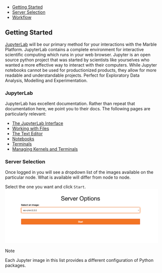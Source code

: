 
- [Getting Started](#getting-started)
- [Server Selection](#server-selection)
- [Workflow]()

## <a id="getting-started"></a>Getting Started
[JupyterLab](https://jupyterlab.readthedocs.io) will be our primary method for your 
interactions with the Marble Platform. JupyterLab contains a complete environment for
interactive scientific computing which runs in your web browser. Jupyter is an
open source python project that was started by scientists like yourselves who
wanted a more effective way to interact with their computers. While Jupyter notebooks cannot 
be used for productionized products, they allow for more readable and understandable projects.
Perfect for Exploratory Data Analysis, Modelling and Experimentation.

### <a id="jupyterlab"></a>JupyterLab
 JupyterLab has excellent documentation. Rather than repeat that documentation
here, we point you to their docs. The following pages are particularly relevant:

- [The JupyterLab Interface](https://jupyterlab.readthedocs.io/en/stable/user/interface.html)
- [Working with Files](https://jupyterlab.readthedocs.io/en/stable/user/files.html)
- [The Text Editor](https://jupyterlab.readthedocs.io/en/stable/user/file_editor.html)
- [Notebooks](https://jupyterlab.readthedocs.io/en/stable/user/notebook.html)
- [Terminals](https://jupyterlab.readthedocs.io/en/stable/user/terminal.html)
- [Managing Kernels and Terminals](https://jupyterlab.readthedocs.io/en/stable/user/running.html)


### <a id="server-selection"></a>Server Selection
Once logged in you will see a dropdown list of the images available on the particular node. What is available will differ from node to node.

Select the one you want and click `Start`.
![Starting Server List Screen](images/getting-started/starting-server-list-screen.png)

> [!NOTE]
> 
> Each Jupyter image in this list provides a different configuration of Python packages. 
